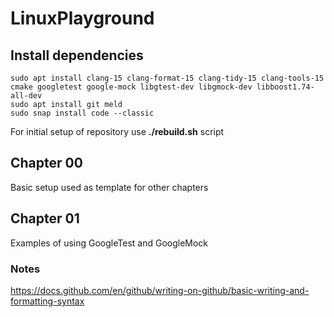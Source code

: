 # LinuxPlayground


## Install dependencies

```
sudo apt install clang-15 clang-format-15 clang-tidy-15 clang-tools-15 cmake googletest google-mock libgtest-dev libgmock-dev libboost1.74-all-dev
sudo apt install git meld
sudo snap install code --classic
```

For initial setup of repository use **./rebuild.sh** script

## Chapter 00
Basic setup used as template for other chapters

## Chapter 01
Examples of using GoogleTest and GoogleMock


### Notes
https://docs.github.com/en/github/writing-on-github/basic-writing-and-formatting-syntax